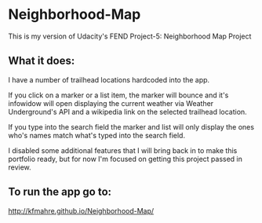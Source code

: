 # Neighborhood-Map
This is my version of Udacity's FEND Project-5: Neighborhood Map Project

## What it does:
I have a number of trailhead locations hardcoded into the app.

If you click on a marker or a list item, the marker will bounce and it's infowidow will open displaying the current weather via Weather Underground's API and a wikipedia link on the selected trailhead location.

If you type into the search field the marker and list will only display the ones who's names match what's typed into the search field.

I disabled some additional features that I will bring back in to make this portfolio ready, but for now I'm focused on getting this project passed in review.

## To run the app go to:

http://kfmahre.github.io/Neighborhood-Map/


